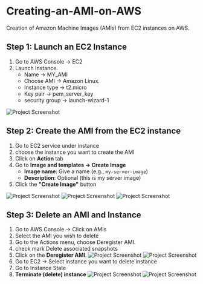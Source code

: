 # Creating-an-AMI-on-AWS
Creation of Amazon Machine Images (AMIs) from EC2 instances on AWS.
## Step 1: Launch an EC2 Instance

1. Go to AWS Console → EC2
2. Launch Instance.
    - Name → MY_AMI
    - Choose AMI → Amazon Linux.
    - Instance type → t2.micro
    - Key pair → pem_server_key
    - security group → launch-wizard-1

![Project Screenshot](/images/launch-instance.jpg)

## Step 2: Create the AMI from the EC2 instance

1. Go to EC2 service under instance 
2. choose the instance you want to create the AMI
3. Click on **Action** tab
4. Go to **Image and templates → Create Image**
    - **Image name**: Give a name (e.g., `my-server-image`)
    - **Description**: Optional (this is my server image)
5. Click the **"Create Image"** button

![Project Screenshot](/images/ami-create1.jpg)
![Project Screenshot](/images/ami-create2.jpg)
![Project Screenshot](/images/ami-done.jpg)

## Step 3: Delete an AMI  and Instance

1. Go to AWS Console →  Click on AMIs
2. Select the AMI you wish to delete
3. Go to the Actions menu, choose Deregister AMI.
4. check mark Delete associated snapshots
5. Click on the **Deregister AMI**.
![Project Screenshot](/images/us-ami-delete.jpg)
![Project Screenshot](/images/us-ami-delete2.jpg)
7. Go to EC2 → Select instance you want to delete instance 
8. Go to Instance State
9. **Terminate (delete) instance**
![Project Screenshot](/images/instance-delete.jpg)
![Project Screenshot](/images/instance-delete2.jpg)
